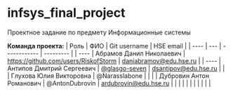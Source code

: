 # infsys_final_project
Проектное задание по предмету Информационные системы

**Команда проекта:**
| Роль | ФИО | Git username | HSE email |
| ---- | --- | ------------ | --------- |
| ---- | Абрамов Данил Николаевич | https://github.com/users/RiskofStorm | daniabramov@edu.hse.ru |
| ---- | Антипов Дмитрий Сергеевич | [@glasgo-seven](https://github.com/users/glasgo-seven) | dsantipov@edu.hse.ru |
|      | Глухова Юлия Викторовна | @Narasslabone |           |
|      | Дубровин Антон Романович | @AntonDubrovin | ardubrovin@edu.hse.ru |
|      |     |              |           |
|      |     |              |           |
